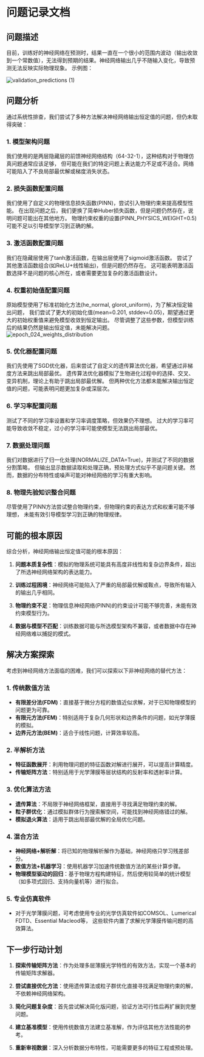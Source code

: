 # 问题记录文档

## 问题描述

目前，训练好的神经网络在预测时，结果一直在一个很小的范围内波动（输出收敛到一个常数值），无法得到预期的结果。神经网络输出几乎不随输入变化，导致预测无法反映实际物理现象。
示例图：

  ![validation_predictions (1)](https://my-markdown-pict.oss-cn-nanjing.aliyuncs.com/img/validation_predictions%20(1).png)  

## 问题分析

通过系统性排查，我们尝试了多种方法解决神经网络输出恒定值的问题，但仍未取得突破：

### 1. 模型架构问题

我们使用的是两层隐藏层的前馈神经网络结构（64-32-1），这种结构对于物理仿真问题通常应该足够，
但可能在我们的特定问题上表达能力不足或不适合。网络可能陷入了不良局部最优解或梯度消失状态。

### 2. 损失函数配置问题
我们使用了自定义的物理信息损失函数(PINN)，尝试引入物理约束来提高模型性能。
在出现问题之后，我们更换了简单Huber损失函数，但是问题仍然存在，说明问题可能出在其他地方。
物理约束权重的设置(PINN_PHYSICS_WEIGHT=0.5)可能不足以引导模型学习到正确的解。

### 3. 激活函数配置问题
我们在隐藏层使用了tanh激活函数，在输出层使用了sigmoid激活函数。
尝试了其他激活函数组合(如ReLU+线性输出)，但是问题仍然存在。
这可能表明激活函数选择不是问题的核心所在，或者需要更加复杂的激活函数设计。

### 4. 权重初始值配置问题

原始模型使用了标准初始化方法(he_normal, glorot_uniform)，为了解决恒定输出问题，
我们尝试了更大的初始化值(mean=0.201, stddev=0.05)，期望通过更大的初始权重值来避免模型收敛到恒定输出。
尽管调整了这些参数，但模型训练后的结果仍然是输出恒定值，未能解决问题。
![epoch_024_weights_distribution](https://my-markdown-pict.oss-cn-nanjing.aliyuncs.com/img/epoch_024_weights_distribution.png)



### 5. 优化器配置问题
我们先使用了SGD优化器，后来尝试了自定义的遗传算法优化器，希望通过非梯度方法来跳出局部最优。
遗传算法优化器模拟了生物进化过程中的选择、交叉、变异机制，理论上有助于跳出局部最优解。
但两种优化方法都未能解决输出恒定值的问题，可能表明问题更加复杂或深层次。

### 6. 学习率配置问题
测试了不同的学习率设置和学习率调度策略，但效果仍不理想。
过大的学习率可能导致收敛不稳定，过小的学习率可能使模型无法跳出局部最优。

### 7. 数据处理问题
我们对数据进行了归一化处理(NORMALIZE_DATA=True)，并测试了不同的数据分割策略，
但输出显示数据读取和处理正确，预处理方式似乎不是问题关键。
然而，数据的分布特性或噪声可能对神经网络的学习有重大影响。

### 8. 物理先验知识整合问题
尽管使用了PINN方法尝试整合物理约束，但物理约束的表达方式和权重可能不够理想，
未能有效引导模型学习到正确的物理规律。

## 可能的根本原因
综合分析，神经网络输出恒定值可能的根本原因：

1. **问题本质复杂性**：模拟的物理系统可能具有高度非线性和复杂边界条件，超出了所选神经网络架构的表达能力。

2. **训练过程困境**：神经网络可能陷入了严重的局部最优解或鞍点，导致所有输入的输出几乎相同。

3. **物理约束不足**：物理信息神经网络(PINN)的约束设计可能不够完善，未能有效约束模型行为。

4. **数据与模型不匹配**：训练数据可能与所选模型架构不兼容，或者数据中存在神经网络难以捕捉的模式。

## 解决方案探索
考虑到神经网络方法面临的困难，我们可以探索以下非神经网络的替代方法：

### 1. 传统数值方法
* **有限差分法(FDM)**：直接基于微分方程的数值近似求解，对于已知物理模型的问题更为可靠。
* **有限元方法(FEM)**：特别适用于复杂几何形状和边界条件的问题，如光学薄膜的模拟。
* **边界元方法(BEM)**：适合于线性问题，计算效率较高。

### 2. 半解析方法
* **特征函数展开**：利用物理问题的特征函数对解进行展开，可以提高计算精度。
* **传输矩阵方法**：特别适用于光学薄膜等层状结构的反射率和透射率计算。

### 3. 优化算法方法
* **遗传算法**：不局限于神经网络框架，直接用于寻找满足物理约束的解。
* **粒子群优化**：通过模拟群体行为搜索解空间，可能找到神经网络错过的解。
* **模拟退火算法**：适用于跳出局部最优解的全局优化问题。

### 4. 混合方法
* **神经网络+解析解**：将已知的物理解析解作为基础，神经网络只学习残差部分。
* **数值方法+机器学习**：使用机器学习加速传统数值方法的某些计算步骤。
* **物理模型驱动的回归**：基于物理方程构建特征，然后使用较简单的统计模型（如多项式回归、支持向量机等）进行拟合。

### 5. 专业仿真软件
* 对于光学薄膜问题，可考虑使用专业的光学仿真软件如COMSOL、Lumerical FDTD、Essential Macleod等，
  这些软件内置了求解光学薄膜传输问题的高效算法。

## 下一步行动计划
1. **探索传输矩阵方法**：作为处理多层薄膜光学特性的有效方法，实现一个基本的传输矩阵求解器。

2. **尝试直接优化方法**：使用遗传算法或粒子群优化直接寻找满足物理约束的解，不依赖神经网络架构。

3. **简化问题复杂度**：首先尝试解决简化版问题，验证方法可行性后再扩展到完整问题。

4. **建立基准模型**：使用传统数值方法建立基准解，作为评估其他方法性能的参考。

5. **重新审视数据**：深入分析数据分布特性，可能需要更多的特征工程或预处理。